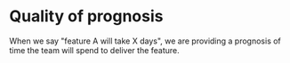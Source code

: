 # Quality of prognosis

When we say "feature A will take X days", we are providing a prognosis of time the team will spend to deliver the feature.


